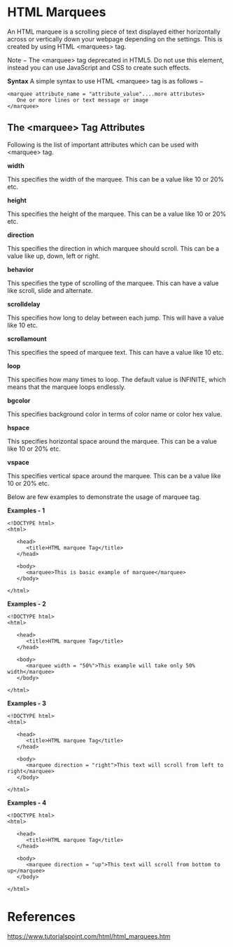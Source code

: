 # HTML Marquees

An HTML marquee is a scrolling piece of text displayed either horizontally across or vertically down your webpage depending on the settings. This is created by using HTML \<marquees> tag.

Note − The \<marquee> tag deprecated in HTML5. Do not use this element, instead you can use JavaScript and CSS to create such effects.

**Syntax**
A simple syntax to use HTML \<marquee> tag is as follows −
```
<marquee attribute_name = "attribute_value"....more attributes>
   One or more lines or text message or image
</marquee>
```

## The \<marquee> Tag Attributes
Following is the list of important attributes which can be used with \<marquee> tag.

**width**

This specifies the width of the marquee. This can be a value like 10 or 20% etc.

**height**

This specifies the height of the marquee. This can be a value like 10 or 20% etc.

**direction**

This specifies the direction in which marquee should scroll. This can be a value like up, down, left or right.

**behavior**

This specifies the type of scrolling of the marquee. This can have a value like scroll, slide and alternate.

**scrolldelay**

This specifies how long to delay between each jump. This will have a value like 10 etc.

**scrollamount**

This specifies the speed of marquee text. This can have a value like 10 etc.

**loop**

This specifies how many times to loop. The default value is INFINITE, which means that the marquee loops endlessly.

**bgcolor**

This specifies background color in terms of color name or color hex value.

**hspace**

This specifies horizontal space around the marquee. This can be a value like 10 or 20% etc.

**vspace**

This specifies vertical space around the marquee. This can be a value like 10 or 20% etc.

Below are few examples to demonstrate the usage of marquee tag.

**Examples - 1**
```
<!DOCTYPE html>
<html>

   <head>
      <title>HTML marquee Tag</title>
   </head>

   <body>
      <marquee>This is basic example of marquee</marquee>
   </body>

</html>
```

**Examples - 2**

```
<!DOCTYPE html>
<html>

   <head>
      <title>HTML marquee Tag</title>
   </head>

   <body>
      <marquee width = "50%">This example will take only 50% width</marquee>
   </body>

</html>
```

**Examples - 3**

```
<!DOCTYPE html>
<html>

   <head>
      <title>HTML marquee Tag</title>
   </head>

   <body>
      <marquee direction = "right">This text will scroll from left to right</marquee>
   </body>

</html>
```

**Examples - 4**

```
<!DOCTYPE html>
<html>

   <head>
      <title>HTML marquee Tag</title>
   </head>

   <body>
      <marquee direction = "up">This text will scroll from bottom to up</marquee>
   </body>

</html>
```

# References
https://www.tutorialspoint.com/html/html_marquees.htm
